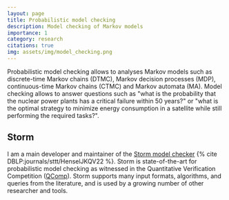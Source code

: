 ```yaml
---
layout: page
title: Probabilistic model checking
description: Model checking of Markov models
importance: 1
category: research
citations: true
img: assets/img/model_checking.png
---
```


Probabilistic model checking allows to analyses Markov models such as discrete-time Markov chains (DTMC), Markov decision processes (MDP), continuous-time Markov chains (CTMC) and Markov automata (MA).
Model checking allows to answer questions such as "what is the probability that the nuclear power plants has a critical failure within 50 years?" or "what is the optimal strategy to minimize energy consumption in a satellite while still performing the required tasks?".

## Storm
I am a main developer and maintainer of the <a href="https://www.stormchecker.org/">Storm model checker</a> {% cite DBLP:journals/sttt/HenselJKQV22 %}.
Storm is state-of-the-art for probabilistic model checking as witnessed in the Quantitative Verification Competition (<a href="https://qcomp.org/competition/2020/">QComp</a>).
Storm supports many input formats, algorithms, and queries from the literature, and is used by a growing number of other researcher and tools.
